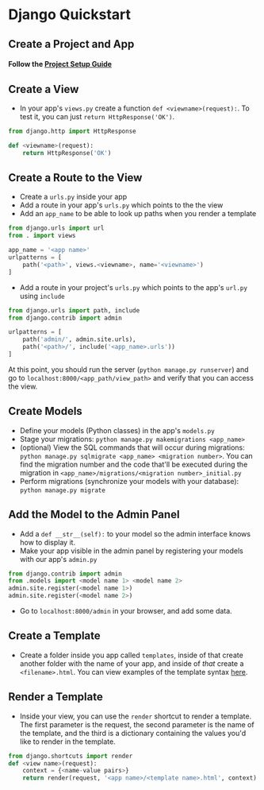 # Django Quickstart


## Create a Project and App

#### Follow the [Project Setup Guide](./Django%20Project%20Setup.md)

## Create a View

- In your app's `views.py` create a function `def <viewname>(request):`. To test it, you can just `return HttpResponse('OK')`.

```python
from django.http import HttpResponse

def <viewname>(request):
    return HttpResponse('OK')
```

## Create a Route to the View

- Create a `urls.py` inside your app
- Add a route in your app's `urls.py` which points to the the view
- Add an `app_name` to be able to look up paths when you render a template

```python
from django.urls import url
from . import views

app_name = '<app name>'
urlpatterns = [
    path('<path>', views.<viewname>, name='<viewname>')
]
```

- Add a route in your project's `urls.py` which points to the app's `url.py` using `include`

```python
from django.urls import path, include
from django.contrib import admin

urlpatterns = [
    path('admin/', admin.site.urls),
    path('<path>/', include('<app_name>.urls'))
]
```

At this point, you should run the server (`python manage.py runserver`) and go to `localhost:8000/<app_path/view_path>` and verify that you can access the view.

## Create Models

- Define your models (Python classes) in the app's `models.py`
- Stage your migrations: `python manage.py makemigrations <app_name>`
- (optional) View the SQL commands that will occur during migrations: `python manage.py sqlmigrate <app_name> <migration number>`. You can find the migration number and the code that'll be executed during the migration in `<app_name>/migrations/<migration number>_initial.py`
- Perform migrations (synchronize your models with your database): `python manage.py migrate`

## Add the Model to the Admin Panel

- Add a `def __str__(self):` to your model so the admin interface knows how to display it.
- Make your app visible in the admin panel by registering your models with our app's `admin.py`

```python
from django.contrib import admin
from .models import <model name 1> <model name 2>
admin.site.register(<model name 1>)
admin.site.register(<model name 2>)
```

- Go to `localhost:8000/admin` in your browser, and add some data.


## Create a Template

- Create a folder inside you app called `templates`, inside of that create another folder with the name of your app, and inside of *that* create a `<filename>.html`. You can view examples of the template syntax [here](03%20-%20Templates.md).

## Render a Template

- Inside your view, you can use the `render` shortcut to render a template. The first parameter is the request, the second parameter is the name of the template, and the third is a dictionary containing the values you'd like to render in the template.

```python
from django.shortcuts import render
def <view name>(request):
    context = {<name-value pairs>}
    return render(request, '<app name>/<template name>.html', context)
```
